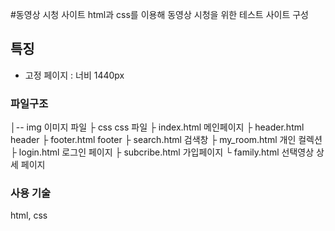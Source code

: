  #동영상 시청 사이트
 html과 css를 이용해 동영상 시청을 위한 테스트 사이트 구성
 
 ## 특징
 - 고정 페이지 : 너비 1440px
 
 ### 파일구조
 │-- img			이미지 파일
 ├ css				css 파일
 ├ index.html		메인페이지
 ├ header.html		header
 ├ footer.html		footer
 ├ search.html      검색창
 ├ my_room.html     개인 컬렉션
 ├ login.html       로그인 페이지
 ├ subcribe.html    가입페이지
 └ family.html      선택영상 상세 페이지
 
 ### 사용 기술
 html, css
